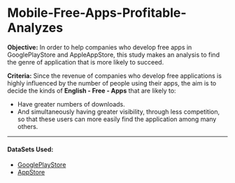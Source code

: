 # Mobile-Free-Apps-Profitable-Analyzes

**Objective:**
In order to help companies who develop free apps in GooglePlayStore and AppleAppStore, this study makes an analysis to find the genre of application that is more likely to succeed.
 
 **Criteria:**
Since the revenue of companies who develop free applications is highly influenced by the number of people using their apps, the aim is to decide the kinds of    **English - Free - Apps**    that are likely to:
* Have greater numbers of downloads.
* And simultaneously having greater visibility, through less competition, so that these users can more easily find the application among many others.

----
#### DataSets Used:  
 * [GooglePlayStore](https://www.kaggle.com/lava18/google-play-store-apps/home)
 * [AppStore](https://www.kaggle.com/ramamet4/app-store-apple-data-set-10k-apps/home)
